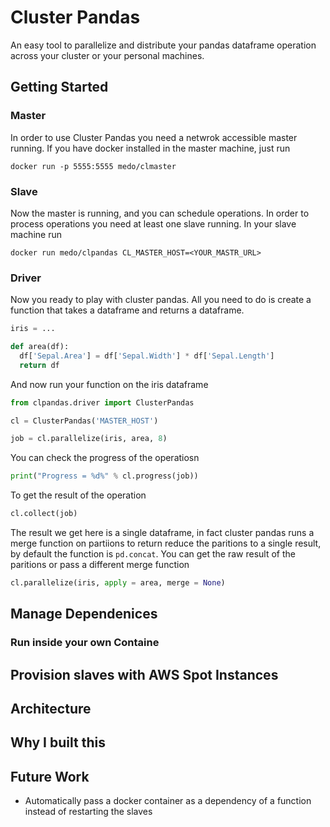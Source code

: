 # Cluster Pandas

An easy tool to parallelize and distribute your pandas dataframe operation across your cluster or your personal machines.

## Getting Started

### Master

In order to use Cluster Pandas you need a netwrok accessible master running. If you have docker installed in the master machine, just run

`docker run -p 5555:5555 medo/clmaster`

### Slave

Now the master is running, and you can schedule operations. In order to process operations you need at least one slave running. In your slave machine run

`docker run medo/clpandas CL_MASTER_HOST=<YOUR_MASTR_URL>`

### Driver

Now you ready to play with cluster pandas. All you need to do is create a function that takes a dataframe and returns a dataframe.

```python
iris = ...

def area(df):
  df['Sepal.Area'] = df['Sepal.Width'] * df['Sepal.Length']
  return df

```

And now run your function on the iris dataframe

```python
from clpandas.driver import ClusterPandas

cl = ClusterPandas('MASTER_HOST')

job = cl.parallelize(iris, area, 8)

```

You can check the progress of the operatiosn

```python
print("Progress = %d%" % cl.progress(job))
```

To get the result of the operation

```python
cl.collect(job)
```
The result we get here is a single dataframe, in fact cluster pandas runs a merge function on partiions to return reduce the paritions to a single result, by default the function is `pd.concat`. You can get the raw result of the paritions or pass a different merge function

```python
cl.parallelize(iris, apply = area, merge = None)

```

## Manage Dependenices

### Run inside your own Containe

## Provision slaves with AWS Spot Instances


## Architecture

## Why I built this

## Future Work

- Automatically pass a docker container as a dependency of a function instead of restarting the slaves
